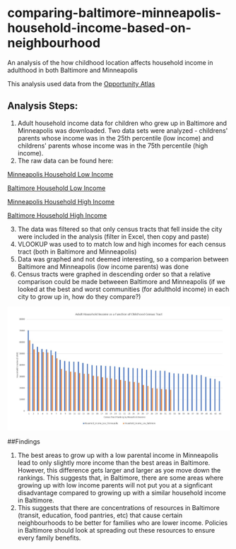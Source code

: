 # comparing-baltimore-minneapolis-household-income-based-on-neighbourhood
An analysis of the how childhood location affects household income in adulthood in both Baltimore and Minneapolis

This analysis used data from the [Opportunity Atlas](https://www.opportunityatlas.org/)

## Analysis Steps: 

1. Adult household income data for children who grew up in Baltimore and Minneapolis was downloaded. Two data sets were analyzed - childrens' parents whose income was in the 25th percentile (low income) and childrens' parents whose income was in the 75th percentile (high income).
2. The raw data can be found here:

  [Minneapolis Household Low Income](https://github.com/yangnoah/comparing-baltimore-minneapolis-household-income/blob/master/Original%20Tract%20Data%20for%20Balitmore%20Region%20(Low%20Household%20Income).csv)
  
  [Baltimore Household Low Income](https://github.com/yangnoah/comparing-baltimore-minneapolis-household-income/blob/master/Original%20Tract%20Data%20for%20Minneapolis%20Region%20(Low%20Household%20Income).csv)
  
  [Minneapolis Household High Income](https://github.com/yangnoah/comparing-baltimore-minneapolis-household-income/blob/master/Original%20Tract%20Data%20for%20Minneapolis%20Region%20(High%20Household%20Income).csv)
  
  [Baltimore Household High Income](https://github.com/yangnoah/comparing-baltimore-minneapolis-household-income/blob/master/Original%20Tract%20Data%20for%20Balitmore%20Region%20(High%20Household%20Income).csv)
  
3. The data was filtered so that only census tracts that fell inside the city were included in the analysis (filter in Excel, then copy and paste) 
4. VLOOKUP was used to to match low and high incomes for each census tract (both in Baltimore and Minneapolis) 
5. Data was graphed and not deemed interesting, so a comparion between Baltimore and Minneapolis (low income parents) was done
6. Census tracts were graphed in descending order so that a relative comparison could be made betweeen Baltimore and Minneapolis (if we looked at the best and worst communities (for adulthold income) in each city to grow up in, how do they compare?)

![alt text](https://github.com/yangnoah/comparing-baltimore-minneapolis-household-income/blob/master/Baltimore%20and%20Minneapolis.JPG)

##Findings
1. The best areas to grow up with a low parental income in Minneapolis lead to only slightly more income than the best areas in Baltimore. However, this difference gets larger and larger as yoe move down the rankings. This suggests that, in Baltimore, there are some areas where growing up with low income parents will not put you at a signficant disadvantage compared to growing up with a similar household income in Baltimore. 
2. This suggests that there are concentrations of resources in Baltimore (transit, education, food pantries, etc) that cause certain neighbourhoods to be better for families who are lower income. Policies in Baltimore should look at spreading out these resources to ensure every family benefits. 
